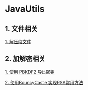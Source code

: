# JavaUtils

## 1. 文件相关

[1. 解压缩文件](./mdfiles/file/DecompressUtils.md)



## 2. 加解密相关

[1. 使用 PBKDF2 导出密钥](./mdfiles/crypto/PBKDF2.md)

[2. 使用BouncyCastle 实现RSA常用方法](./mdfiles/crypto/RSAUtilsBC.md)